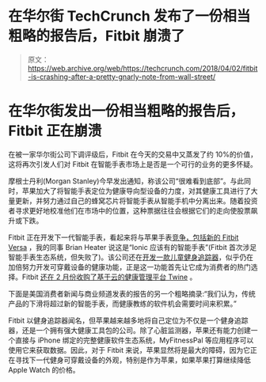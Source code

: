 # 在华尔街 TechCrunch 发布了一份相当粗略的报告后，Fitbit 崩溃了

> 原文：<https://web.archive.org/web/https://techcrunch.com/2018/04/02/fitbit-is-crashing-after-a-pretty-gnarly-note-from-wall-street/>

# 在华尔街发出一份相当粗略的报告后，Fitbit 正在崩溃

在被一家华尔街公司下调评级后，Fitbit 在今天的交易中又蒸发了约 10%的价值，这将再次引发人们对 Fitbit 在智能手表市场上是否是一个可行的业务的更多怀疑。

摩根士丹利(Morgan Stanley)今早发出通知，称该公司“很难看到底部”。与此同时，苹果加大了将智能手表定位为健康导向型设备的力度，对其健康工具进行了大量更新，并努力通过自己的蜂窝芯片将智能手表从智能手机中分离出来。随着投资者寻求更好地校准他们在市场中的位置，这种票据往往会根据它们的走向使股票飙升或下跌。

Fitbit 正在开发下一代智能手表，看起来将与苹果手表[竞争，包括新的 Fitbit Versa](https://web.archive.org/web/20221025222014/https://techcrunch.com/2018/03/26/fitbit-versa-review/) ，我的同事 Brian Heater 说这是“Ionic 应该有的智能手表”(Fitbit 首次涉足智能手表生态系统，但失败了)。该公司还在[开发一款儿童健身追踪器](https://web.archive.org/web/20221025222014/https://techcrunch.com/2018/03/13/fitbit-is-launching-a-fitness-tracker-for-kids/)，似乎仍在加倍努力开发可穿戴设备的健康功能，正是这一功能首先让它成为消费者的热门选择。Fitbit [还在 2 月份收购了基于云的健康管理平台 Twine](https://web.archive.org/web/20221025222014/https://techcrunch.com/2018/02/13/fitbit-buys-twine-health-in-bid-to-become-a-more-serious-health-care-tool/) 。

下面是美国消费者新闻与商业频道发表的报告的另一个粗略摘录:“我们认为，传统产品的下滑将超过新的智能手表，而健康教练的软件机会需要时间来积累。”

Fitbit 以健身追踪器闻名，但苹果越来越多地将自己定位为不仅是一个健身追踪器，还是一个拥有强大健康工具包的公司。除了心脏监测器，苹果还有能力创建一个直接与 iPhone 绑定的完整健康软件生态系统，MyFitnessPal 等应用程序可以使用它来获取数据。因此，对于 Fitbit 来说，苹果显然将是最大的障碍，因为它正在寻找下一代健身可穿戴设备的外观，特别是作为苹果，如果苹果打算继续降低 Apple Watch 的价格。